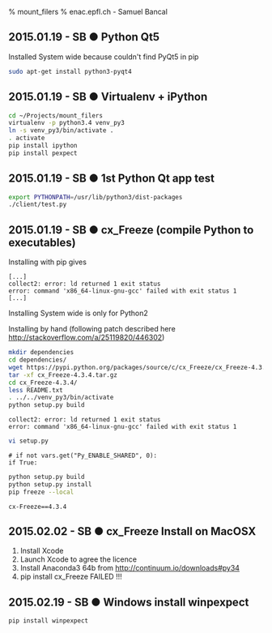 % mount_filers
% enac.epfl.ch - Samuel Bancal


2015.01.19 - SB ● Python Qt5
--------------------------------------------------------------------------------

Installed System wide because couldn't find PyQt5 in pip

~~~ bash
sudo apt-get install python3-pyqt4
~~~


2015.01.19 - SB ● Virtualenv + iPython
--------------------------------------------------------------------------------

~~~ bash
cd ~/Projects/mount_filers
virtualenv -p python3.4 venv_py3
ln -s venv_py3/bin/activate .
. activate
pip install ipython
pip install pexpect
~~~


2015.01.19 - SB ● 1st Python Qt app test
--------------------------------------------------------------------------------

~~~ bash
export PYTHONPATH=/usr/lib/python3/dist-packages
./client/test.py
~~~


2015.01.19 - SB ● cx_Freeze (compile Python to executables)
--------------------------------------------------------------------------------

Installing with pip gives

~~~ out
[...]
collect2: error: ld returned 1 exit status
error: command 'x86_64-linux-gnu-gcc' failed with exit status 1
[...]
~~~

Installing System wide is only for Python2

Installing by hand (following patch described here <http://stackoverflow.com/a/25119820/446302>)

~~~ bash
mkdir dependencies
cd dependencies/
wget https://pypi.python.org/packages/source/c/cx_Freeze/cx_Freeze-4.3.4.tar.gz#md5=5bd662af9aa36e5432e9144da51c6378
tar -xf cx_Freeze-4.3.4.tar.gz 
cd cx_Freeze-4.3.4/
less README.txt 
. ../../venv_py3/bin/activate
python setup.py build
~~~

~~~ out
collect2: error: ld returned 1 exit status
error: command 'x86_64-linux-gnu-gcc' failed with exit status 1
~~~

~~~ bash
vi setup.py
~~~

~~~ snip
# if not vars.get("Py_ENABLE_SHARED", 0):
if True:
~~~

~~~ bash
python setup.py build
python setup.py install
pip freeze --local
~~~

~~~ out
cx-Freeze==4.3.4
~~~


2015.02.02 - SB ● cx_Freeze Install on MacOSX
--------------------------------------------------------------------------------

1. Install Xcode
2. Launch Xcode to agree the licence
3. Install Anaconda3 64b from http://continuum.io/downloads#py34
4. pip install cx_Freeze
   FAILED !!!


2015.02.19 - SB ● Windows install winpexpect
--------------------------------------------------------------------------------

~~~ cmd
pip install winpexpect
~~~
